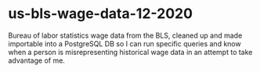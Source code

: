 # us-bls-wage-data-12-2020
Bureau of labor statistics wage data from the BLS, cleaned up and made importable into a PostgreSQL DB so I can run specific queries and know when a person is misrepresenting historical wage data in an attempt to take advantage of me.
